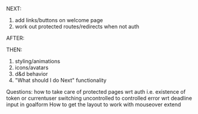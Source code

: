 NEXT:

1. add links/buttons on welcome page
2. work out protected routes/redirects when not auth

AFTER:

THEN:

1. styling/animations
2. icons/avatars
3. d&d behavior
4. "What should I do Next" functionality

Questions:
how to take care of protected pages wrt auth i.e. existence of token or currentuser
switching uncontrolled to controlled error wrt deadline input in goalform
How to get the layout to work with mouseover extend